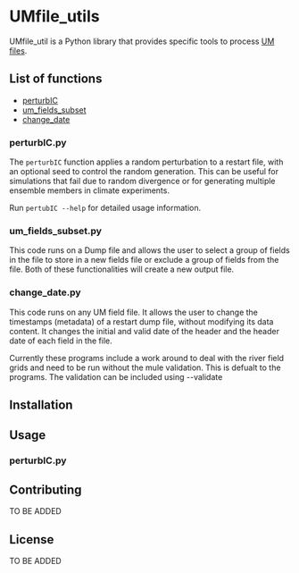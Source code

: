 # UMfile_utils

UMfile_util is a Python library that provides specific tools to process [UM files](https://code.metoffice.gov.uk/doc/um/latest/papers/umdp_F03.pdf).

## List of functions

- [perturbIC](#perturbic)
- [um_fields_subset](#um-fields-subset)
- [change_date](#change-date)

### perturbIC.py 
The `perturbIC` function applies a random perturbation to a restart file, with an optional seed to control the random generation. 
This can be useful for simulations that fail due to random divergence or for generating multiple ensemble members in climate experiments.

Run `pertubIC --help` for detailed usage information.

### um_fields_subset.py

This code runs on a Dump file and allows the user to select a group of fields in the file to store  in a new fields file or exclude a 
group of fields from the file. Both of these functionalities will create a new output file. 


### change_date.py
This code runs on any UM field file. It allows the user to change the timestamps (metadata) of a restart dump file, without modifying 
its data content. It changes the initial and valid date of the header and the header date of each field in the file.


Currently these programs include a work around to deal with the river field grids and need to be run without the mule validation. 
This is defualt to the programs. The validation can be included using --validate

## Installation


## Usage
### perturbIC.py 


## Contributing
TO BE ADDED


## License
TO BE ADDED
